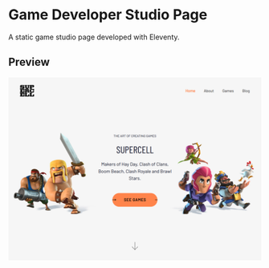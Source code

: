 # Game Developer Studio Page

A static game studio page developed with Eleventy.

## Preview

![Preview](preview.png)
